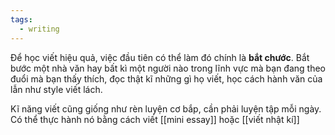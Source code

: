 ```yaml
---
tags:
  - writing
---
```

Để học viết hiệu quả, việc đầu tiên có thể làm đó chính là **bắt chước**. Bắt bước một nhà văn hay bất kì một người nào trong lĩnh vực mà bạn đang theo đuổi mà bạn thấy thích, đọc thật kĩ những gì họ viết, học cách hành văn của lẫn như style viết lách.

Kĩ năng viết cũng giống như rèn luyện cơ bắp, cần phải luyện tập mỗi ngày. Có thể thực hành nó bằng cách viết [[mini essay]] hoặc [[viết nhật kí]]